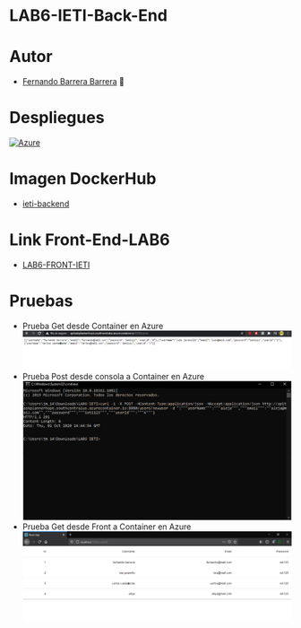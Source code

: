 # LAB6-IETI-Back-End

# Autor

   * [Fernando Barrera Barrera](https://github.com/fernando-b15) :guitar:
   
# Despliegues

[![Azure](https://aka.ms/deploytoazurebutton)](http://apitaskplannerhope.southcentralus.azurecontainer.io:8080/users)

# Imagen DockerHub
   * [ieti-backend](https://hub.docker.com/repository/docker/fernando15/ieti-backend)
# Link Front-End-LAB6
   * [LAB6-FRONT-IETI](https://github.com/fernando-b15/LAB6-Front-IETI)
# Pruebas
   * Prueba Get desde Container en Azure
   ![imagen1](https://github.com/fernando-b15/LAB6-IETI/blob/master/img/apiback1.PNG)
   * Prueba Post desde consola a Container en Azure
    ![imagen2](https://github.com/fernando-b15/LAB6-IETI/blob/master/img/apiback2.PNG)
   * Prueba Get desde Front a Container en Azure
   ![imagen3](https://github.com/fernando-b15/LAB6-IETI/blob/master/img/apiback3.PNG)
   
